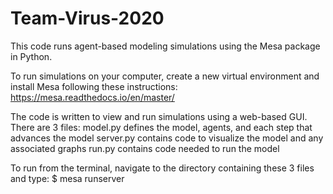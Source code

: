 # Team-Virus-2020

This code runs agent-based modeling simulations using the Mesa package in Python.

To run simulations on your computer, create a new virtual environment and
install Mesa following these instructions: https://mesa.readthedocs.io/en/master/

The code is written to view and run simulations using a web-based GUI.
There are 3 files:
model.py defines the model, agents, and each step that advances the model
server.py contains code to visualize the model and any associated graphs
run.py contains code needed to run the model

To run from the terminal, navigate to the directory containing these 3 files and type:
$ mesa runserver
